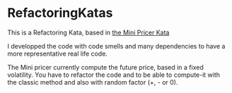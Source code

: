 # RefactoringKatas

This is a Refactoring Kata, based in [the Mini Pricer Kata](https://ingdevfi.wordpress.com/2015/02/27/kata-finance-le-minipricer/)

I developped the code with code smells and many dependencies to have a more representative real life code.

The Mini pricer currently compute the future price, based in a fixed volatility.
You have to refactor the code and to be able to compute-it with the classic method and also with random factor (+, - or 0).
